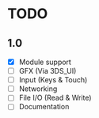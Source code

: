 # TODO
## 1.0
- [x] Module support
- [ ] GFX (Via 3DS_UI)
- [ ] Input (Keys & Touch)
- [ ] Networking
- [ ] File I/O (Read & Write)
- [ ] Documentation